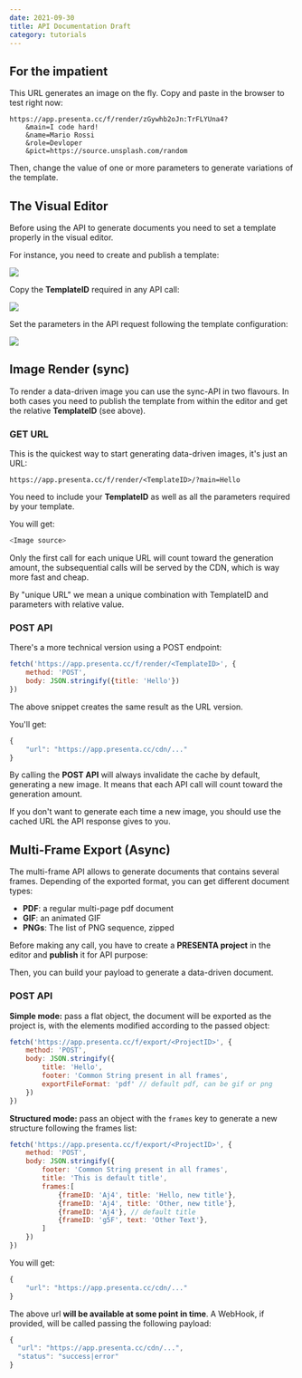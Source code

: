 ```yaml
---
date: 2021-09-30
title: API Documentation Draft
category: tutorials
---
```


## For the impatient

This URL generates an image on the fly. Copy and paste in the browser to test right now:

```shell
https://app.presenta.cc/f/render/zGywhb2oJn:TrFLYUna4?
	&main=I code hard!
	&name=Mario Rossi
	&role=Devloper
	&pict=https://source.unsplash.com/random
```

Then, change the value of one or more parameters to generate variations of the template.



## The Visual Editor

Before using the API to generate documents you need to set a template properly in the visual editor.

For instance, you need to create and publish a template:

![](api-1.png)

Copy the **TemplateID** required in any API call:

![](api-2.png)

Set the parameters in the API request following the template configuration:

![](api-3.png)

## Image Render (sync)

To render a data-driven image you can use the sync-API in two flavours. 
In both cases you need to publish the template from within the editor and get the relative **TemplateID** (see above).

### GET URL

This is the quickest way to start generating data-driven images, it's just an URL:

```asciiarmor
https://app.presenta.cc/f/render/<TemplateID>/?main=Hello
```

You need to include your **TemplateID** as well as all the parameters required by your template.

You will get: 

```js
<Image source>
```

Only the first call for each unique URL will count toward the generation amount, the subsequential calls will be served by the CDN, which is way more fast and cheap.

By "unique URL" we mean a unique combination with TemplateID and parameters with relative value.



### POST API

There's a more technical version using a POST endpoint:

```js
fetch('https://app.presenta.cc/f/render/<TemplateID>', {
	method: 'POST',
	body: JSON.stringify({title: 'Hello'})
})
```

The above snippet creates the same result as the URL version.

You'll get:

```js
{
	"url": "https://app.presenta.cc/cdn/..."
}
```

By calling the **POST API** will always invalidate the cache by default, generating a new image. It means that each API call will count toward the generation amount.

If you don't want to generate each time a new image, you should use the cached URL the API response gives to you.



## Multi-Frame Export (Async)

The multi-frame API allows to generate documents that contains several frames. Depending of the exported format, you can get different document types:

- **PDF**: a regular multi-page pdf document
- **GIF**: an animated GIF
- **PNGs**: The list of PNG sequence, zipped

Before making any call, you have to create a **PRESENTA project** in the editor and **publish** it for API purpose:

Then, you can build your payload to generate a data-driven document.

### POST API

**Simple mode:** pass a flat object, the document will be exported as the project is, with the elements modified according to the passed object:

```js
fetch('https://app.presenta.cc/f/export/<ProjectID>', {
	method: 'POST',
	body: JSON.stringify({
		title: 'Hello',
		footer: 'Common String present in all frames',
		exportFileFormat: 'pdf' // default pdf, can be gif or png
	})
})
```

**Structured mode:** pass an object with the `frames` key to generate a new structure following the frames list:

```js
fetch('https://app.presenta.cc/f/export/<ProjectID>', {
	method: 'POST',
	body: JSON.stringify({
		footer: 'Common String present in all frames',
		title: 'This is default title',
		frames:[
			{frameID: 'Aj4', title: 'Hello, new title'},
			{frameID: 'Aj4', title: 'Other, new title'},
			{frameID: 'Aj4'}, // default title
			{frameID: 'g5F', text: 'Other Text'},
		]
	})
})
```

You will get:

```js
{
	"url": "https://app.presenta.cc/cdn/..."
}
```

The above url **will be available at some point in time**. A WebHook, if provided, will be called passing the following payload:

```js
{
  "url": "https://app.presenta.cc/cdn/...",
  "status": "success|error"
}
```



